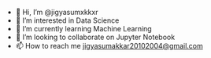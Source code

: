 - 👋 Hi, I’m @jigyasumxkkxr
- 👀 I’m interested in Data Science
- 🌱 I’m currently learning Machine Learning
- 💞️ I’m looking to collaborate on Jupyter Notebook
- 📫 How to reach me jigyasumakkar20102004@gmail.com

<!---
jigyasumxkkxr/jigyasumxkkxr is a ✨ special ✨ repository because its `README.md` (this file) appears on your GitHub profile.
You can click the Preview link to take a look at your changes.
--->
